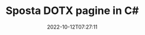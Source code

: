 ---
############################# Static ############################
layout: "auto-gen-merger"
date: 2022-10-12T07:27:11
draft: false
otherformats: epub html mht mhtml odp ods odt one otp ott pdf pps ppsx ppt pptx rtf

############################# Head ############################
head_title: "Sposta DOTX pagine in C#"
head_description: "Sposta le pagine all'interno di un documento DOTX in C# in qualsiasi posizione utilizzando l'API di fusione dei documenti."

############################# Header ############################
title: "Sposta DOTX pagine in C#"
description: "Sposta DOTX pagine con poche righe di codice .NET."
bg_image: "https://cms.admin.containerize.com/templates/aspose/App_Themes/V3/images/bg/header1.png"
bg_overlay: false
button:
    enable: true
    icon: "fas fa-arrow-down"
    label: "Scarica la prova gratuita"
    link: "https://downloads.groupdocs.com/merger/net"

############################# SubMenu ############################
submenu:
    enable: true

    left:
        img_alt: "GroupDocs.Merger for .NET"
        image: "https://cms.admin.containerize.com/templates/groupdocs/images/product-logos/90x90-noborder/groupdocs-merger-net.png"
        product: "GroupDocs.Merger"
        platform: ".NET"

    middle:
        button:

            # button loop
            - link: "https://apireference.groupdocs.com/merger/net"
              text: "Riferimento API"

            # button loop
            - link: "https://github.com/groupdocs-merger"
              text: "Esempi di codice"

            # button loop
            - link: "https://products.groupdocs.app/merger/family"
              text: "Dimostrazioni dal vivo"

            # button loop
            - link: "https://purchase.groupdocs.com/pricing/merger/net"
              text: "Prezzo"

    right:
        link_download: "https://downloads.groupdocs.com/merger"
        link_learn: "https://docs.groupdocs.com/merger/net"
        link_buy: "https://purchase.groupdocs.com"

############################# About ############################
about:
    enable: true
    title: "Informazioni sull'API GroupDocs.Merger for .NET"
    content: |
        [GroupDocs.Merger for .NET](/it/merger/net/) offre una soluzione semplice per unire e dividere in modo sicuro tra un'ampia gamma di formati di documenti tra cui PDF, Microsoft Office (Word, Excel, PowerPoint , OneNote), OpenDocument, HTML, immagini e molti altri all'interno delle applicazioni .NET. Aggiungendo solo poche righe di codice, esegui diverse operazioni sui documenti come spostare, rimuovere, ruotare, scambiare, estrarre o modificare l'orientamento delle pagine all'interno dei documenti. L'API per la fusione dei documenti supporta anche l'anteprima delle pagine del documento come immagine per analizzare la struttura del documento, la formattazione e il contenuto della pagina.
        
        L'API GroupDocs.Merger è la scelta giusta per le soluzioni aziendali che richiedono funzionalità di spostamento delle pagine dei file. Queste API sono ben supportate su tutti i principali sistemi operativi e piattaforme, incluso .NET Framework, .NET Standard, .NET Core, Mono.

############################# Steps ############################
steps:
    enable: true
    title_left: "Sposta DOTX pagine di file in .NET"
    content_left: |
        [GroupDocs.Merger for .NET](/it/merger/net/) consente agli sviluppatori di C# di spostare facilmente le pagine all'interno di un file DOTX implementando alcuni semplici passaggi .
        
        * Inizializza **MoveOptions** per specificare i numeri di pagina correnti e nuovi.
        * Crea una nuova istanza di **Merger** e passa il percorso del documento di origine come parametro del costruttore.
        * Chiama **MovePage** e passa l'oggetto **MoveOptions**.
        * Chiama **Save** e specifica il percorso del file per salvare il documento risultante.

    title_right: "Requisiti di sistema"
    content_right: |
        Le API GroupDocs.Merger for .NET sono supportate su tutte le principali piattaforme e sistemi operativi. Prima di eseguire il codice seguente, assicurati di avere i seguenti prerequisiti installati sul tuo sistema.

        * Sistemi operativi: Microsoft Windows, Linux, MacOS
        * Ambienti di sviluppo: Visual Studio, Xamarin, MonoDevelop
        * Quadri: .NET Framework, .NET Standard, .NET Core, Mono
        * Scarica l'ultima versione di GroupDocs.Merger for .NET da [NuGet](https://www.nuget.org/packages/groupdocs.merger)
         
    code: |
     {{% merger/additional-styles %}}
     {{< merger/code-merger title="Come spostare le pagine di file DOTX utilizzando il codice di esempio C#">}}

        ```csharp    
        // Sposta le pagine dei file DOTX utilizzando l'API GroupDocs.Merger
        int pageNumber = 6;
        int newPageNumber = 1;

        // Inizializza la classe MoveOptions per specificare i numeri di pagina correnti e nuovi
        MoveOptions moveOptions = new MoveOptions(pageNumber, newPageNumber);

        // Istanzia la fusione con il documento di input DOTX
        using (Merger merger = new Merger("input.dotx"))
          {
            // Chiama il metodo MovePage e passagli l'oggetto MoveOptions
            merger.MovePage(moveOptions);
    
            // Chiama il metodo Save e passa il percorso del file desiderato per salvare il documento di output
            merger.Save("output.dotx");
          }
        ```
     {{< /merger/code-merger >}}

############################# Demos ############################
demos:
    enable: true
    title: "Demo dal vivo - Sposta DOTX pagine online"
    content: |
       Sposta subito DOTX pagine di file visitando il sito Web [GroupDocs.Merger Live Demos](https://products.groupdocs.app/splitter/move-pages/dotx).
       La demo dal vivo ha i seguenti vantaggi.
        
############################# About Formats ############################
about_formats:
    enable: true

############################# More Formats ############################
more_formats:
    enable: true
    title: "Sposta pagine di altri formati di documenti"
    content: |
        .NET documenta l'API di fusione e divisione per formati di file e immagini. Sposta alcuni dei formati di file più diffusi come indicato di seguito.

############################# Back to top ###############################
back_to_top:
    enable: true
---